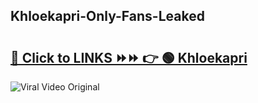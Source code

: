 
 ## Khloekapri-Only-Fans-Leaked

# <h2><a href="https://clipsfans.com/Khloekapri&ref=git">🔗 Click to LINKS ⏩⏩ 👉 🟢 Khloekapri </a></h2>

<a href="https://clipsfans.com/Khloekapri&ref=git" rel="nofollow" data-target="animated-image.originalLink"><img src="https://i.ibb.co.com/xMMVF88/686577567.gif" alt="Viral Video Original" style="max-width: 100%; display: inline-block;" data-target="animated-image.originalImage"></a>
